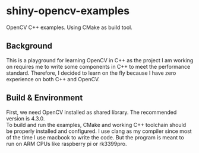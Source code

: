 # shiny-opencv-examples

OpenCV C++ examples. Using CMake as build tool.

## Background

This is a playground for learning OpenCV in C++ as the project I am working on requires me to write some components in C++ to meet the performance standard. Therefore, I decided to learn on the fly because I have zero experience on both C++ and OpenCV.

## Build & Environment

First, we need OpenCV installed as shared library. The recommended version is 4.3.0.   
To build and run the examples, CMake and working C++ toolchain should be properly installed and configured. I use clang as my compiler since most of the time I use macbook to write the code. But the program is meant to run on ARM CPUs like raspberry pi or rk3399pro.

